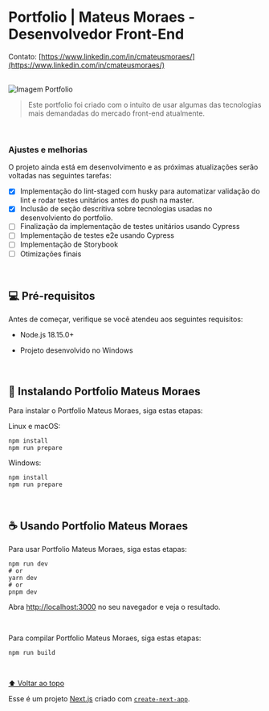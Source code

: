 # Portfolio | Mateus Moraes - Desenvolvedor Front-End

Contato: [https://www.linkedin.com/in/cmateusmoraes/](https://www.linkedin.com/in/cmateusmoraes/)

<br/>

<img src="https://mateus-moraes.vercel.app/image/jobs/portfolio.jpg" alt="Imagem Portfolio">

> Este portfolio foi criado com o intuito de usar algumas das tecnologias mais demandadas do mercado front-end atualmente.

<br/>

### Ajustes e melhorias

O projeto ainda está em desenvolvimento e as próximas atualizações serão voltadas nas seguintes tarefas:

- [x] Implementação do lint-staged com husky para automatizar validação do lint e rodar testes unitários antes do push na master.
- [x] Inclusão de seção descritiva sobre tecnologias usadas no desenvolviento do portfolio.
- [ ] Finalização da implementação de testes unitários usando Cypress
- [ ] Implementação de testes e2e usando Cypress
- [ ] Implementação de Storybook
- [ ] Otimizações finais

<br/>

## 💻 Pré-requisitos

Antes de começar, verifique se você atendeu aos seguintes requisitos:

* Node.js 18.15.0+

* Projeto desenvolvido no Windows
   

<br/>

## 🚀 Instalando Portfolio Mateus Moraes

Para instalar o Portfolio Mateus Moraes, siga estas etapas:

Linux e macOS:
```
npm install
npm run prepare
```

Windows:
```
npm install
npm run prepare
```

<br/>

## ☕ Usando Portfolio Mateus Moraes

Para usar Portfolio Mateus Moraes, siga estas etapas:

```
npm run dev
# or
yarn dev
# or
pnpm dev
```
Abra [http://localhost:3000](http://localhost:3000) no seu navegador e veja o resultado.

<br/>

Para compilar Portfolio Mateus Moraes, siga estas etapas:

```
npm run build
```

<br/>

[⬆ Voltar ao topo](#portfolio-mateus-moraes-2023)<br>

Esse é um projeto [Next.js](https://nextjs.org/) criado com [`create-next-app`](https://github.com/vercel/next.js/tree/canary/packages/create-next-app).
